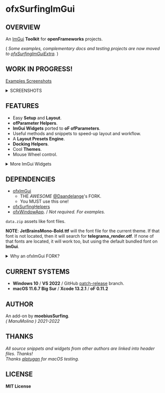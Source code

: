 ofxSurfingImGui
=============================

## OVERVIEW

An [ImGui](https://github.com/ocornut/imgui) **Toolkit** for **openFrameworks** projects.  

( _Some examples, complementary docs and testing projects are now moved to [ofxSurfingImGuiExtra](https://github.com/moebiussurfing/ofxSurfingImGuiExtra)._ )  

## WORK IN PROGRESS!

[Examples Screenshots](https://github.com/moebiussurfing/ofxSurfingImGui/tree/master/Examples)  

<details>
  <summary>SCREENSHOTS</summary>
  <p>

#### Widgets & Layout Engine

![](https://github.com/moebiussurfing/ofxSurfingImGuiExtra/blob/master/readme_media/image/1_Widgets_Sliders2.PNG)  

#### Layout Presets Engine & Docking

![](https://github.com/moebiussurfing/ofxSurfingImGuiExtra/blob/master/readme_media/gif/3_0_Layout_Docking2.gif)  
  </p>

</details>

## FEATURES

- Easy **Setup** and **Layout**.
- **ofParameter Helpers**.
- **ImGui Widgets** ported to **oF ofParameters**.
- Useful methods and snippets to speed-up layout and workflow.
- A **Layout Presets Engine**.
- **Docking Helpers**.
- Cool **Themes**.
- Mouse Wheel control.

<details>
  <summary>More ImGui Widgets</summary>
  <p>

- Big Toggles and Buttons
- Vertical and Horizontal Sliders
- Range Sliders
- Styled Knobs
- Inactive, hidden or locked styles
- Hide labels and values
- DearWidgets
- Gradient Color Designer
- Matrix Selectors
- Progress bars and waiting spinners
- Files Browser
- Curve Editors
- Bubbles Notifier System
  
  </p>
  </details>

## DEPENDENCIES

* [ofxImGui](https://github.com/Daandelange/ofxImGui/)  
  - THE _AWESOME_ [@Daandelange](https://github.com/Daandelange)'s FORK.
  - You MUST use this one! 
* [ofxSurfingHelpers](https://github.com/moebiussurfing/ofxSurfingHelpers)
* [ofxWindowApp](https://github.com/moebiussurfing/ofxWindowApp). / _Not required. For examples._  

`data.zip` assets like font files.  

**NOTE**: **JetBrainsMono-Bold.ttf** will the font file for the current theme. If that font is not located, then it will search for **telegrama_render.otf**. If none of that fonts are located, it will work too, but using the default bundled font on **ImGui**.  

<details>
  <summary>Why an ofxImGui FORK?</summary>
  <p>

- What's new on the [@Daandelange FORK](https://github.com/Daandelange/ofxImGui/) vs [legacy](https://github.com/jvcleave/ofxImGui) **ofxImGui** ? 
  - Multi context / instances: 
    - Several windows from different add-ons without colliding.  
  - Easy to update to future **NEW ImGui** versions.  
    Currently this fork is linked to the [develop branch](https://github.com/jvcleave/ofxImGui/tree/develop) on the original ofxImGui from **@jvcleave**.  
    And will be probably merged into the master branch.  
    
    </p>
    </details>

## CURRENT SYSTEMS

- **Windows 10** / **VS 2022** / GitHub [patch-release](https://github.com/openframeworks/openFrameworks/tree/patch-release) branch.  
- **macOS 11.6.7 Big Sur** / **Xcode 13.2.1** / **oF 0.11.2**

## AUTHOR

An add-on by **moebiusSurfing**.  
*( ManuMolina ) 2021-2022*  

## THANKS

_All source snippets and widgets from other authors are linked into header files. Thanks!_  
_Thanks [alptugan](https://github.com/alptugan) for macOS testing._  

## LICENSE

**MIT License**
